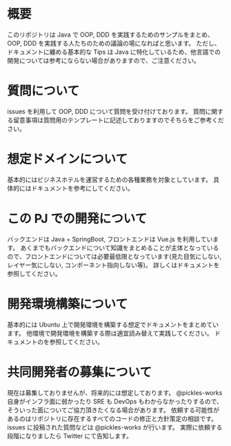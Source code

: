 # 概要
このリポジトリは Java で OOP, DDD を実践するためのサンプルをまとめ、OOP, DDD を実践する人たちのための議論の場になればと思います。
ただし、ドキュメントに纏める基本的な Tips は Java に特化しているため、他言語での開発については参考にならない場合がありますので、ご注意ください。

# 質問について
issues を利用して OOP, DDD について質問を受け付けております。
質問に関する留意事項は質問用のテンプレートに記述しておりますのでそちらをご参考ください。

# 想定ドメインについて
基本的にはビジネスホテルを運営するための各種業務を対象としています。
具体的にはドキュメントを参考にしてください。

# この PJ での開発について
バックエンドは Java + SpringBoot, フロントエンドは Vue.js を利用しています。
あくまでもバックエンドについて知識をまとめることが主体となっているので、フロントエンドについては必要最低限となっています(見た目気にしない, レイヤー気にしない, コンポーネント指向しない等)。
詳しくはドキュメントを参照してください。

# 開発環境構築について
基本的には Ubuntu 上で開発環境を構築する想定でドキュメントをまとめています。
他環境で開発環境を構築する際は適宜読み替えて実践してください。
ドキュメントのを参照してください。 

# 共同開発者の募集について
現在は募集しておりませんが、将来的には想定しております。
@pickles-works 自身がインフラ面に弱かったり SRE も DevOps もわからなかったりするので、そういった面についてご協力頂きたくなる場合があります。
依頼する可能性があるのはリポジトリに存在するすべてのコードの修正と方針策定の相談です。
issues に投稿された質問などは @pickles-works が行います。
実際に依頼する段階になりましたら Twitter にて告知します。

